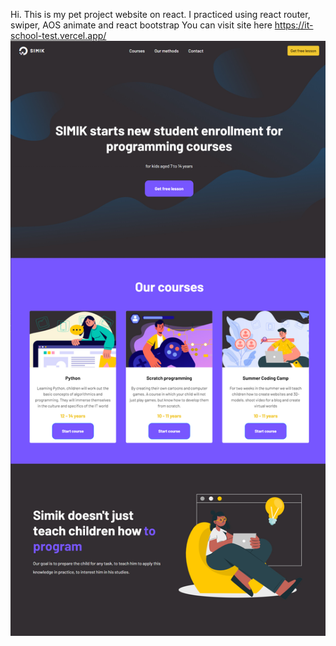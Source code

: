Hi. This is my pet project website on react.
I practiced using react router, swiper, AOS animate and react bootstrap
You can visit site here https://it-school-test.vercel.app/
![]( src/img/main.jpg)
